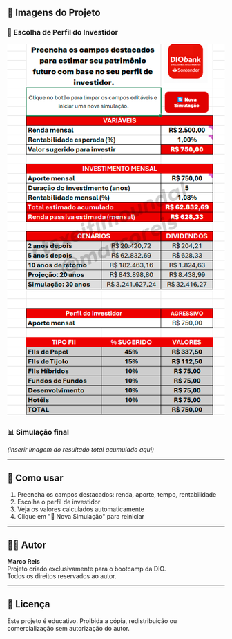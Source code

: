 
## 📸 Imagens do Projeto

### 🎯 Escolha de Perfil do Investidor
![Perfil do investidor](images/perfil_investidor.png)

### 📊 Simulação final
*(inserir imagem do resultado total acumulado aqui)*

---

## 🧾 Como usar

1. Preencha os campos destacados: renda, aporte, tempo, rentabilidade
2. Escolha o perfil de investidor
3. Veja os valores calculados automaticamente
4. Clique em "🔄 Nova Simulação" para reiniciar

---

## 👨‍💻 Autor

**Marco Reis**  
Projeto criado exclusivamente para o bootcamp da DIO.  
Todos os direitos reservados ao autor.

---

## 📎 Licença

Este projeto é educativo. Proibida a cópia, redistribuição ou comercialização sem autorização do autor.

